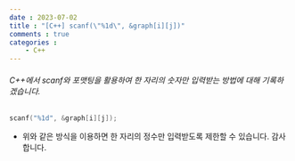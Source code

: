 ```yaml
---
date : 2023-07-02
title : "[C++] scanf(\"%1d\", &graph[i][j])"
comments : true
categories : 
    - C++
---
```


###### C++에서 scanf와 포맷팅을 활용하여 한 자리의 숫자만 입력받는 방법에 대해 기록하겠습니다.


```c++
scanf("%1d", &graph[i][j]);
```

* 위와 같은 방식을 이용하면 한 자리의 정수만 입력받도록 제한할 수 있습니다. 감사합니다.
